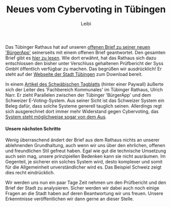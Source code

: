 ﻿---
kind: article
created_at: 2019-03-06
title: Neues vom Cybervoting in Tübingen
author: Leibi
---
Das Tübinger Rathaus hat auf unseren [offenen Brief zu seiner neuen 'BürgerApp'](./2019-02-28-cybervoting-tuebingen/) seinerseits mit einem offenen Brief geantwortet. Den gesamten Brief gibt es [hier zu lesen](19-03-04_CCC.pdf). Wie dort erwähnt, hat das Rathaus sich dazu entschlossen den bisher unter Verschluss gehaltenen Prüfbericht der Syss GmbH öffentlich verfügbar zu machen. Das begrüßen wir ausdrücklich! Er steht auf der [Webseite der Stadt Tübingen](https://www.tuebingen.de/Dateien/sicherheitsbericht_buergerapp.pdf) zum Download bereit.

In einem [Artikel des Schwäbischen Tagblatts](https://www.tagblatt.de/Nachrichten/Kritik-am-Abstimmungstool-406572.html) (hinter einer Paywall) äußerte sich der Leiter des 'Fachbereich Kommunales' im Tübinger Rathaus, Ulrich Narr. Er zieht Parallelen zwischen der Tübinger 'BürgerApp' und dem Schweizer E-Voting-System. Aus seiner Sicht ist das Schweizer System ein Beleg dafür, dass solche Systeme generell tauglich seinen. Allerdings regt sich ausgerechnet dort immer mehr Widerstand gegen Cybervoting, das [System steht möglichweise sogar von dem Aus](https://www.beobachter.ch/politik/online-abstimmen-der-schweiz-e-voting-droht-das-aus-bevor-es-richtig-losgeht).

<!-- break -->

#### Unsere nächsten Schritte

Wenig überraschend ändert der Brief aus dem Rathaus nichts an unserer ablehnenden Grundhaltung, auch wenn wir uns über den ehrlichen, offenen und freundlichen Stil gefreut haben. Egal wie gut die technische Umsetzung auch sein mag, unsere prinzipiellen Bedenken kann sie nicht ausräumen. Im Gegenteil, je sicherer ein solches System wird, desto komplexer und somit für die Allgemeinheit unverständlicher wird es. Das Beispiel Schweiz zeigt dies recht eindrücklich.

Wir werden uns nun ein paar Tage Zeit nehmen um den Prüfbericht und den Brief der Stadt zu analysieren. Sicher werden wir dabei auch noch einige Fragen an die Stadt haben auf deren Beantwortung wir uns freuen.
Unsere Erkenntnisse veröffentlichen wir dann gerne an dieser Stelle.
